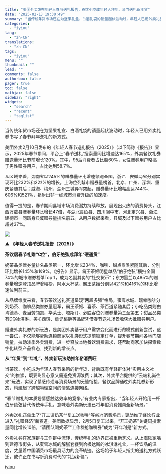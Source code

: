 ```yaml
---
title: "美团外卖发布年轻人春节送礼报告，茶饮小吃成年轻人拜年、串门送礼新年货"
date: "2025-02-10 19:30:49"
summary: "当传统年货市场还在为坚果礼盒、白酒礼袋的销量起伏波动时，年轻人已用外卖礼券书写了春节拜年送礼的新方式..."
categories:
  - "iyiou"
lang:
  - "zh-CN"
translations:
  - "zh-CN"
tags:
  - "iyiou"
menu: ""
thumbnail: ""
lead: ""
comments: false
authorbox: false
pager: true
toc: false
mathjax: false
sidebar: "right"
widgets:
  - "search"
  - "recent"
  - "taglist"
---
```


当传统年货市场还在为坚果礼盒、白酒礼袋的销量起伏波动时，年轻人已用外卖礼券书写了春节拜年送礼的新方式。

美团外卖2月10日发布的《年轻人春节送礼报告（2025）》（以下简称《报告》）显示，2025年春节期间，平台上“春节送礼”搜索量同比增速达165%，外卖餐饮礼券赠送量环比节前增长120%。其中，95后消费者占比超60%，女性赠券用户略高于男性赠券用户，占比达到58.7%。

从区域来看，湖南省以245%的赠券量环比增速领跑全国，浙江、安徽两省分别实现环比232%和222%的增长。上海位列城市赠券量榜首，北京、广州、深圳、重庆紧随其后；威海、梅州、湖州三城异军突起，赠券量环比增幅高达744%、606%和521%，折射出非一线城市消费升级的加速度。

值得一提的是，春节期间县域市场消费潜力持续释放，展现出火热的消费势头，江西万载县赠券量环比增长47倍，与湖北嘉鱼县、四川阆中市、河北定兴县、浙江建德市一同跻身县域赠券量排名前五。从用户数据来看，县域及以下赠券用户占比超过37%。

![](https://diting-hetu.iyiou.com/Gw7AAUuK2lDao2Q9WFzI.png)

**▲ 《年轻人春节送礼报告（2025）》**

**茶饮居春节礼赠“C位”，伯牙绝弦成拜年“硬通货”**

奶茶品类赠券量排名品类第一，环比增长234%，咖啡、甜点品类紧随其后，分别环比增长145%和109%。《报告》显示，霸王茶姬明星单品“伯牙绝弦”横扫全国74%的城市赠券榜单Top 1，成为名副其实的“社交货币”；东方墨兰以485%的赠券量增速登顶品牌增幅榜，阿水大杯茶、霸王茶姬分别以421%和416%的环比增速位列前三。

从品牌维度来看，春节茶饮送礼赛道呈现“两超多强”格局，蜜雪冰城、瑞幸咖啡分列奶茶、咖啡品类赠券量冠军，霸王茶姬、喜茶、茶百道紧随其后；小吃品类则由肯德基、麦当劳领跑，华莱士、塔斯汀、必胜客位列赠券量第三至第五；甜品品类有DQ冰淇淋、美心西饼、詹记桃酥等品牌凭借春节送礼场景收获大批赠券用户。

赠送外卖礼券的新玩法，是美团外卖基于用户需求变化而进行的模式创新尝试，这一尝试，不仅能够帮助连锁商家以礼券形式提前锁定订单，提升春节期间各地门店销量，拉动淡季外卖消费，进一步释放本地餐饮消费需求，还帮助商家加快探索数字化转型产品样态，找到新的增长点。

**从“年货”到“年礼”，外卖新玩法助推年俗消费旺**

当茶饮、小吃成为年轻人春节采购的新年货，背后既有年轻群体对“实用主义社交”的推崇，既要彰显心意又需避免资源浪费；其次，外卖平台提供的“云端礼尚往来”玩法，实现了情感传递与消费场景的无缝衔接，餐饮品牌通过外卖礼券新形态，构建起了跨越物理空间的情感连接网络。

“春节赠礼的本质是情感触达效率的竞争。”有业内专家指出，“当年轻人开始用一杯伯牙绝弦替代传统伴手礼，意味着外卖新玩法已将年俗消费推向全新场景。”

外卖送礼还催生了“开工请奶茶”“复工送咖啡”等新兴消费场景，更助推了餐饮行业进入“礼赠经济”新赛道。美团数据显示，2月5日复工以来，“开工奶茶”关键词搜索量同比增长10倍，“请团队喝奶茶”“工作群抢咖啡券”成为“开年利是”新方式。

外卖礼券在家族群与工作群中流转，传统年礼的边界正被重新定义。从上海陆家嘴到建德市街头，从蜜雪冰城的解腻套餐到哈根达斯的冰淇淋礼盒，一杯饮品的温度，丈量着中国消费市场最具活力的变革轨迹。这场始于年轻人指尖的送礼方式跃迁，或许正在书写新消费时代的“礼运新篇”。

[iyiou](https://www.iyiou.com/news/202502101089902)
